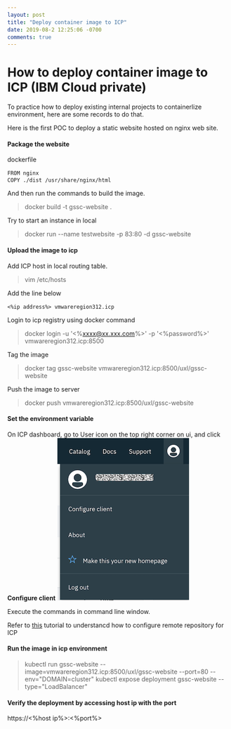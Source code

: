 ```yaml
---
layout: post
title: "Deploy container image to ICP"
date: 2019-08-2 12:25:06 -0700
comments: true
---
```



How to deploy container image to ICP (IBM Cloud private)
============
To practice how to deploy existing internal projects to containerlize environment, here are some records to do that.

Here is the first POC to deploy a static website hosted on nginx web site.

#### Package the website
dockerfile
```
FROM nginx
COPY ./dist /usr/share/nginx/html
```
And then run the commands to build the image.

> docker build -t gssc-website .

Try to start an instance in local

> docker run --name testwebsite -p 83:80 -d gssc-website

#### Upload the image to icp
Add ICP host in local routing table.

> vim /etc/hosts

Add the line below
```
<%ip address%> vmwareregion312.icp
```
Login to icp registry using docker command
> docker login -u '<%xxxx@xx.xxx.com%>' -p '<%password%>' vmwareregion312.icp:8500 

Tag the image
>  docker tag  gssc-website vmwareregion312.icp:8500/uxl/gssc-website

Push the image to server
>  docker push vmwareregion312.icp:8500/uxl/gssc-website

#### Set the environment variable 
On ICP dashboard, go to User icon on the top right corner on ui, and click **Configure client**
<img src="./images/config.png">

Execute the commands in command line window.

Refer to [this](https://developer.ibm.com/tutorials/accessing-dockerhub-repos-in-iks/#access-dockerhub-repositories-from-the-ibm-cloud-kubernetes-service) tutorial to understancd how to configure remote repository for ICP
#### Run the image in icp environment
> kubectl run gssc-website --image=vmwareregion312.icp:8500/uxl/gssc-website --port=80 --env="DOMAIN=cluster"
> kubectl expose deployment gssc-website --type="LoadBalancer" 


#### Verify the deployment by accessing host ip with the port
https://<%host ip%>:<%port%>

